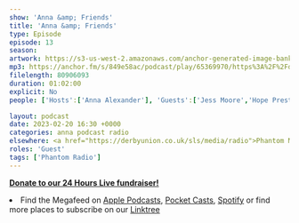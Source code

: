 ```yaml
---
show: 'Anna &amp; Friends'
title: 'Anna &amp; Friends'
type: Episode
episode: 13
season: 
artwork: https://s3-us-west-2.amazonaws.com/anchor-generated-image-bank/production/podcast_uploaded_episode400/22149699/22149699-1667257494557-6ffa17c145b3f.jpg
mp3: https://anchor.fm/s/849e58ac/podcast/play/65369970/https%3A%2F%2Fd3ctxlq1ktw2nl.cloudfront.net%2Fstaging%2F2023-1-20%2F3d830fe1-089e-2df6-4540-0d7fa278653b.mp3
filelength: 80906093
duration: 01:02:00
explicit: No
people: ['Hosts':['Anna Alexander'], 'Guests':['Jess Moore','Hope Prestwich','Josh Brunning','Dan Jellicoe']]

layout: podcast
date: 2023-02-20 16:30 +0000
categories: anna podcast radio
elsewhere: <a href="https://derbyunion.co.uk/sls/media/radio">Phantom Media</a>
roles: 'Guest'
tags: ['Phantom Radio']
---
```


<a href="https://www.derbyunion.co.uk/sls/media/radio/"><strong>Donate to our 24 Hours Live fundraiser!</strong></a>

<li>Find the Megafeed on <a href="https://podcasts.apple.com/us/podcast/phantom-radio-all-the-shows/id1659527657">Apple Podcasts</a>, <a href="https://pca.st/5rlgsndl">Pocket Casts</a>, <a href="https://open.spotify.com/show/1WGc6YCF3UfAL7E62gHLAS?si=eff5901deb8d498e">Spotify</a> or find more places to subscribe on our <a href="https://linktr.ee/phantomradious">Linktree</a></li>